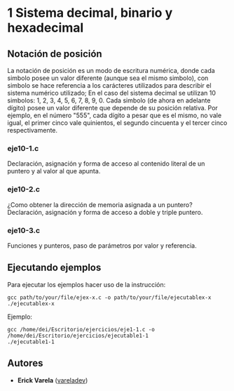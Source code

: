 # 1 Sistema decimal, binario y hexadecimal

## Notación de posición

La notación de posición es un modo de escritura numérica, donde cada simbolo posee un valor diferente (aunque sea el mismo simbolo), con simbolo se hace referencia a los carácteres utilizados para describir el sistema numérico utilizado; En el caso del sistema decimal se utilizan 10 simbolos: 1, 2, 3, 4, 5, 6, 7, 8, 9, 0. Cada simbolo (de ahora en adelante dígito) posee un valor diferente que depende de su posición relativa. Por ejemplo, en el número "555", cada dígito a pesar que es el mismo, no vale igual, el primer cinco vale quinientos, el segundo cincuenta y el tercer cinco respectivamente.

### eje10-1.c

Declaración, asignación y forma de acceso al contenido literal de un puntero y al valor al que apunta.

### eje10-2.c

¿Como obtener la dirección de memoria asignada a un puntero? Declaración, asignación y forma de acceso a doble y triple puntero.

### eje10-3.c

Funciones y punteros, paso de parámetros por valor y referencia.


## Ejecutando ejemplos

Para ejecutar los ejemplos hacer uso de la instrucción:

```
gcc path/to/your/file/ejex-x.c -o path/to/your/file/ejecutablex-x
./ejecutablex-x
```

Ejemplo:

```
gcc /home/dei/Escritorio/ejercicios/eje1-1.c -o /home/dei/Escritorio/ejercicios/ejecutable1-1
./ejecutable1-1
```

## Autores

* **Erick Varela** ([vareladev](https://github.com/vareladev/))


